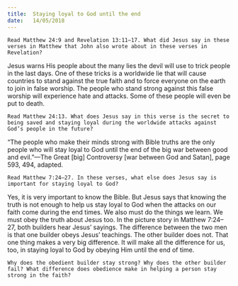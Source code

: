 ```yaml
---
title:  Staying loyal to God until the end
date:   14/05/2018
---
```


`Read Matthew 24:9 and Revelation 13:11–17. What did Jesus say in these verses in Matthew that John also wrote about in these verses in Revelation?`

Jesus warns His people about the many lies the devil will use to trick people in the last days. One of these tricks is a worldwide lie that will cause countries to stand against the true faith and to force everyone on the earth to join in false worship. The people who stand strong against this false worship will experience hate and attacks. Some of these people will even be put to death. 

`Read Matthew 24:13. What does Jesus say in this verse is the secret to being saved and staying loyal during the worldwide attacks against God’s people in the future?`

“The people who make their minds strong with Bible truths are the only people who will stay loyal to God until the end of the big war between good and evil.”—The Great [big] Controversy [war between God and Satan], page 593, 494, adapted. 

`Read Matthew 7:24–27. In these verses, what else does Jesus say is important for staying loyal to God?`

Yes, it is very important to know the Bible. But Jesus says that knowing the truth is not enough to help us stay loyal to God when the attacks on our faith come during the end times. We also must do the things we learn. We must obey the truth about Jesus too. In the picture story in Matthew 7:24–27, both builders hear Jesus’ sayings. The difference between the two men is that one builder obeys Jesus’ teachings. The other builder does not. That one thing makes a very big difference. It will make all the difference for us, too, in staying loyal to God by obeying Him until the end of time. 

`Why does the obedient builder stay strong? Why does the other builder fail? What difference does obedience make in helping a person stay strong in the faith?`